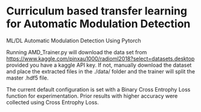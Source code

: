 # Curriculum based transfer learning for Automatic Modulation Detection
ML/DL Automatic Modulation Detection Using Pytorch

Running AMD_Trainer.py will download the data set from https://www.kaggle.com/pinxau1000/radioml2018?select=datasets.desktop provided you have a kaggle API key. If not, manually download the dataset and place the extracted files in the ./data/ folder and the trainer will split the master .hdf5 file.

The current default configuration is set with a Binary Cross Entrophy Loss function for experimentation. Prior results with higher accuracy were collected using Cross Entrophy Loss.

